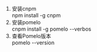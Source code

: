 1. 安装cnpm   
npm install -g cnpm
2. 安装pomelo   
cnpm install -g pomelo --verbos
3. 查看Pomelo版本   
pomelo --version
